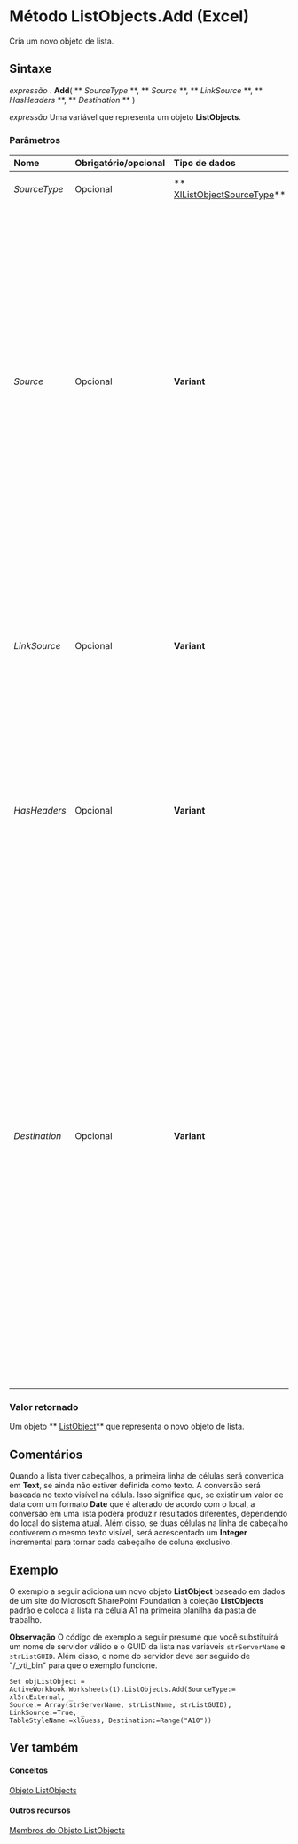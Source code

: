 
# Método ListObjects.Add (Excel)

Cria um novo objeto de lista.
 


## Sintaxe

 *expressão*  . **Add**( ** *SourceType* **, ** *Source* **, ** *LinkSource* **, ** *HasHeaders* **, ** *Destination* ** )
 

 
 *expressão*  Uma variável que representa um objeto **ListObjects**.
 

 

### Parâmetros



|**Nome**|**Obrigatório/opcional**|**Tipo de dados**|**Descrição**|
|:-----|:-----|:-----|:-----|
| _SourceType_|Opcional|** [XlListObjectSourceType](5367ca5c-a5c5-a838-5493-976c1512b1fc.md)**|Indica o tipo de fonte da consulta.|
| _Source_|Opcional|**Variant**| quando SourceType = **xlSrcRange**. Um objeto ** [Range](b8207778-0dcc-4570-1234-f130532cc8cd.md)** representa a fonte de dados. Se omitido, Source usará como padrão o intervalo retornado pelo código de detecção do intervalo de lista. quando SourceType = **xlSrcExternal**. Uma matriz de valores **String** que especifica uma conexão com a fonte, contendo os seguintes elementos: <BR/>0 - URL para o site do SharePoint <BR/>1 - ListName <BR/>2 - ViewGUID|
| _LinkSource_|Opcional|**Variant**|**Boolean**. Indica se uma fonte de dados externa deve ser vinculada ao objeto **ListObject**. Se SourceType for **xlSrcExternal**, o padrão será **True**. Inválido se SourceType for **xlSrcRange** e retornará um erro se não for omitido.|
| _HasHeaders_|Opcional|**Variant**|Uma constante  ** [XlYesNoGuess](c4c8e9b1-ad12-5c63-da32-60d410915452.md)** que indica se os dados que estão sendo importados possuem rótulos de coluna. Quado o Source não tem cabeçalhos, o Excel os gera automaticamente.|
| _Destination_|Opcional|**Variant**|Um objeto  ** [Range](b8207778-0dcc-4570-1234-f130532cc8cd.md)** que especifica uma referência a células únicas como destino para o canto superior esquerdo do novo objeto de lista. Se o objeto **Range** fizer referência a mais de uma célula, será gerado um erro. O argumento Destination deve ser especificado quando SourceType for definido como **xlSrcExternal**. O argumento Destination será ignorado se SourceType for definido como **xlSrcRange**. O intervalo de destino precisa estar na planilha que contém a coleção ** [ListObjects](3a888055-1ed0-d37d-0586-ced999dc1c42.md)** especificada por expressão. Como novas colunas serão inseridas em Destination para se ajustar à nova lista, os dados existentes não serão substituídos.|

### Valor retornado

Um objeto  ** [ListObject](46de6c4f-8ce0-0c7d-da59-6e52f5eab612.md)** que representa o novo objeto de lista.
 

 

## Comentários

Quando a lista tiver cabeçalhos, a primeira linha de células será convertida em  **Text**, se ainda não estiver definida como texto. A conversão será baseada no texto visível na célula. Isso significa que, se existir um valor de data com um formato **Date** que é alterado de acordo com o local, a conversão em uma lista poderá produzir resultados diferentes, dependendo do local do sistema atual. Além disso, se duas células na linha de cabeçalho contiverem o mesmo texto visível, será acrescentado um **Integer** incremental para tornar cada cabeçalho de coluna exclusivo.
 

 

 

 

 

 

## Exemplo

O exemplo a seguir adiciona um novo objeto  **ListObject** baseado em dados de um site do Microsoft SharePoint Foundation à coleção **ListObjects** padrão e coloca a lista na célula A1 na primeira planilha da pasta de trabalho.
 

 

 **Observação**  O código de exemplo a seguir presume que você substituirá um nome de servidor válido e o GUID da lista nas variáveis  `strServerName` e `strListGUID`. Além disso, o nome do servidor deve ser seguido de "/_vti_bin" para que o exemplo funcione.
 


```
Set objListObject = ActiveWorkbook.Worksheets(1).ListObjects.Add(SourceType:= xlSrcExternal, _ 
Source:= Array(strServerName, strListName, strListGUID), LinkSource:=True, _ 
TableStyleName:=xlGuess, Destination:=Range("A10")) 

```


## Ver também


#### Conceitos


 
 [Objeto ListObjects](3a888055-1ed0-d37d-0586-ced999dc1c42.md)
#### Outros recursos


 
 [Membros do Objeto ListObjects](a067b883-9aa3-f8f6-bf72-87541b796a80.md)